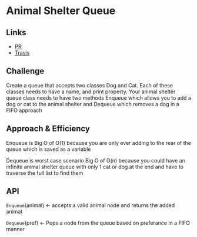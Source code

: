 # Animal Shelter Queue

## Links

-   [PR](https://github.com/martinbalke-401-adavanced-js/data-structures-and-algorithms/pull/12)
-   [Travis](https://www.travis-ci.com/martinbalke-401-adavanced-js/data-structures-and-algorithms)


## Challenge

Create a queue that accepts two classes Dog and Cat. Each of these classes needs to have a name, and print property. Your animal shelter queue class needs to have two methods Enqueue which allows you to add a dog or cat to the animal shelter and Dequeue which removes a dog in a FIFO approach

## Approach & Efficiency

Enqueue is Big O of O(1) because you are only ever adding to the rear of the queue which is saved as a variable

Dequeue is worst case scenario Big O of O(n) because you could have an infinite animal shelter queue with only 1 cat or dog at the end and have to traverse the full list to find them

## API

`Enqueue`(animal) <- accepts a valid animal node and returns the added animal

`Dequeue`(pref) <- Pops a node from the queue based on preferance in a FIFO manner